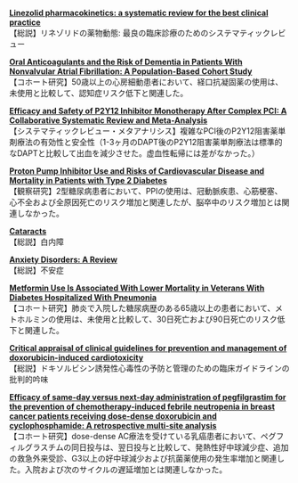 [**Linezolid pharmacokinetics: a systematic review for the best clinical practice**](https://pubmed.ncbi.nlm.nih.gov/36565357/)  
【総説】リネゾリドの薬物動態: 最良の臨床診療のためのシステマティックレビュー

[**Oral Anticoagulants and the Risk of Dementia in Patients With Nonvalvular Atrial Fibrillation: A Population-Based Cohort Study**](https://pubmed.ncbi.nlm.nih.gov/36581462/)  
【コホート研究】50歳以上の心房細動患者において、経口抗凝固薬の使用は、未使用と比較して、認知症リスク低下と関連した。

[**Efficacy and Safety of P2Y12 Inhibitor Monotherapy After Complex PCI: A Collaborative Systematic Review and Meta-Analysis**](https://pubmed.ncbi.nlm.nih.gov/36564015/)  
【システマティックレビュー・メタアナリシス】複雑なPCI後のP2Y12阻害薬単剤療法の有効性と安全性（1-3ヶ月のDAPT後のP2Y12阻害薬単剤療法は標準的なDAPTと比較して出血を減少させた。虚血性転帰には差がなかった。）

[**Proton Pump Inhibitor Use and Risks of Cardiovascular Disease and Mortality in Patients with Type 2 Diabetes**](https://pubmed.ncbi.nlm.nih.gov/36573284/)  
【観察研究】2型糖尿病患者において、PPIの使用は、冠動脈疾患、心筋梗塞、心不全および全原因死亡のリスク増加と関連したが、脳卒中のリスク増加とは関連しなかった。

[**Cataracts**](https://pubmed.ncbi.nlm.nih.gov/36565712/)  
【総説】白内障

[**Anxiety Disorders: A Review**](https://pubmed.ncbi.nlm.nih.gov/36573969/)  
【総説】不安症

[**Metformin Use Is Associated With Lower Mortality in Veterans With Diabetes Hospitalized With Pneumonia**](https://pubmed.ncbi.nlm.nih.gov/36575139/)  
【コホート研究】肺炎で入院した糖尿病歴のある65歳以上の患者において、メトホルミンの使用は、未使用と比較して、30日死亡および90日死亡のリスク低下と関連した。

[**Critical appraisal of clinical guidelines for prevention and management of doxorubicin-induced cardiotoxicity**](https://pubmed.ncbi.nlm.nih.gov/36567532/)  
【総説】ドキソルビシン誘発性心毒性の予防と管理のための臨床ガイドラインの批判的吟味

[**Efficacy of same-day versus next-day administration of pegfilgrastim for the prevention of chemotherapy-induced febrile neutropenia in breast cancer patients receiving dose-dense doxorubicin and cyclophosphamide: A retrospective multi-site analysis**](https://pubmed.ncbi.nlm.nih.gov/36579812/)  
【コホート研究】dose-dense AC療法を受けている乳癌患者において、ペグフィルグラスチムの同日投与は、翌日投与と比較して、発熱性好中球減少症、追加の救急外来受診、G3以上の好中球減少および抗菌薬使用の発生率増加と関連した。入院および次のサイクルの遅延増加とは関連しなかった。
